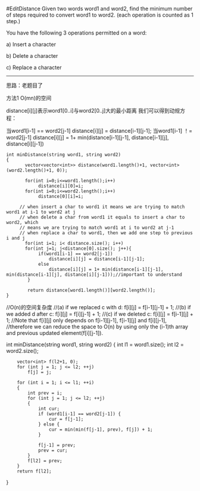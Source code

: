 #EditDistance
Given two words word1 and word2, find the minimum number of steps required to convert word1 to word2. (each operation is counted as 1 step.)

You have the following 3 operations permitted on a word:

a) Insert a character

b) Delete a character

c) Replace a character


---
思路：老题目了

方法1 O(mn)的空间

distance[i][j]表示word1[0..i]与word2[0..j]大的最小距离
我们可以得到动规方程：

当word1[i-1] == word2[j-1] distance[i][j] = distance[i-1][j-1];
当word1[i-1] ！= word2[j-1]
distance[i][j] = 1+ min(distance[i-1][j-1], distance[i-1][j], distance[i][j-1])

```
int minDistance(string word1, string word2)
{
       vector<vector<int>> distance(word1.length()+1, vector<int>(word2.length()+1, 0));
       
       for(int i=0;i<=word1.length();i++)
            distance[i][0]=i;
       for(int i=0;i<=word2.length();i++)
            distance[0][i]=i;
     
     // when insert a char to word1 it means we are trying to match word1 at i-1 to word2 at j
     // when delete a char from word1 it equals to insert a char to word2, which
     // means we are trying to match word1 at i to word2 at j-1
     // when replace a char to word1, then we add one step to previous i and j
       for(int i=1; i< distance.size(); i++)
       for(int j=1; j<distance[0].size(); j++){
            if(word1[i-1] == word2[j-1])
                distance[i][j] = distance[i-1][j-1];
            else
                distance[i][j] = 1+ min(distance[i-1][j-1], min(distance[i-1][j], distance[i][j-1]));//important to understand
        }
        
        return distance[word1.length()][word2.length()];
}
```

//O(n)的空间复杂度
//(a) if we replaced c with d: f[i][j] = f[i-1][j-1] + 1;
//(b) if we added d after c: f[i][j] = f[i][j-1] + 1;
//(c) if we deleted c: f[i][j] = f[i-1][j] + 1;
//Note that f[i][j] only depends on f[i-1][j-1], f[i-1][j] and f[i][j-1], 
//therefore we can reduce the space to O(n) by using only the (i-1)th array and previous updated element(f[i][j-1]).

int minDistance(string word1, string word2)
{
        int l1 = word1.size();
        int l2 = word2.size();

        vector<int> f(l2+1, 0);
        for (int j = 1; j <= l2; ++j)
            f[j] = j;

        for (int i = 1; i <= l1; ++i)
        {
            int prev = i;
            for (int j = 1; j <= l2; ++j)
            {
                int cur;
                if (word1[i-1] == word2[j-1]) {
                    cur = f[j-1];
                } else {
                    cur = min(min(f[j-1], prev), f[j]) + 1;
                }

                f[j-1] = prev;
                prev = cur;
            }
            f[l2] = prev;
        }
        return f[l2];
}
